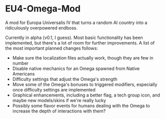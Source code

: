 EU4-Omega-Mod
=============

A mod for Europa Universalis IV that turns a random AI country into a ridiculously overpowered endboss. 

Currently in alpha (v0.1, I guess). Most basic functionality has been implemented, but there's a lot of room for further improvements. A list of the most important planned changes follows:

- Make sure the localization files actually work, though they are few in number
- Disable native mechanics for an Omega spawned from Native Americans
- Difficulty settings that adjust the Omega's strength
- Move some of the Omega's bonuses to triggered modifiers, especially once difficulty settings are implemented
- Graphical enhancements, including a better flag, a tech group icon, and maybe new models/skins if we're really lucky
- Possibly some flavor events for humans dealing with the Omega to increase the depth of interactions with them?

